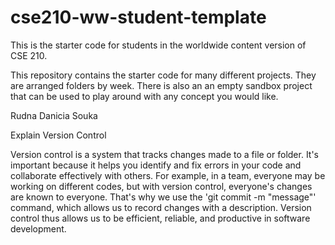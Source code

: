 # cse210-ww-student-template
This is the starter code for students in the worldwide content version of CSE 210.

This repository contains the starter code for many different projects. They are arranged folders by week. There is also an an empty sandbox project that can be used to play around with any concept you would like.

Rudna Danicia Souka

Explain Version Control

Version control is a system that tracks changes made to a file or folder. It's important because it helps you identify and fix errors in your code and collaborate effectively with others. For example, in a team, everyone may be working on different codes, but with version control, everyone's changes are known to everyone. That's why we use the 'git commit -m "message"' command, which allows us to record changes with a description. Version control thus allows us to be efficient, reliable, and productive in software development.
